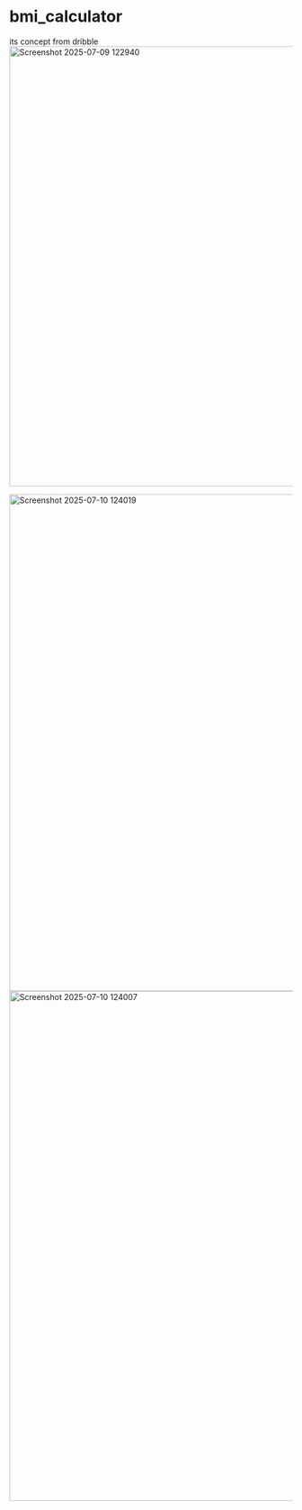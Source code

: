 # bmi_calculator

its concept from dribble 
<img width="1222" height="783" alt="Screenshot 2025-07-09 122940" src="https://github.com/user-attachments/assets/75abba91-3fc3-45e1-85cc-b30c6957462a" />

<img width="517" height="884" alt="Screenshot 2025-07-10 124019" src="https://github.com/user-attachments/assets/fff729d5-22fa-4f84-bcf2-b01517d2ceff" />
<img width="524" height="907" alt="Screenshot 2025-07-10 124007" src="https://github.com/user-attachments/assets/ed015562-0754-43ce-9a29-d249da46f0af" />
